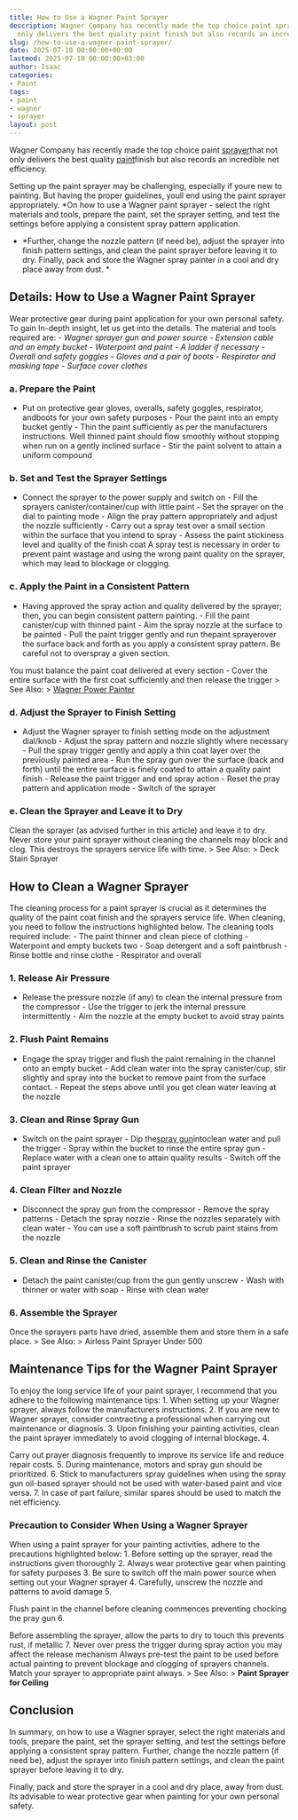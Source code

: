 ```yaml
---
title: How to Use a Wagner Paint Sprayer
description: Wagner Company has recently made the top choice paint sprayer that not
  only delivers the best quality paint finish but also records an incredible net...
slug: /how-to-use-a-wagner-paint-sprayer/
date: 2025-07-10 00:00:00+00:00
lastmod: 2025-07-10 00:00:00+03:00
author: Isaac
categories:
- Paint
tags:
- paint
- wagner
- sprayer
layout: post
---
```

Wagner Company has recently made the top choice paint [sprayer](https://pestpolicy.com/best-paint-sprayer-for-ceiling/)that not only delivers the best quality [paint](https://pestpolicy.com/best-paint-sprayer-for-doors/)finish but also records an incredible net efficiency.

Setting up the paint sprayer may be challenging, especially if youre new to painting. But having the proper guidelines, youll end using the paint sprayer appropriately. *On how to use a Wagner paint sprayer - select the right materials and tools, prepare the paint, set the sprayer setting, and test the settings before applying a consistent spray pattern application.

* *Further, change the nozzle pattern (if need be), adjust the sprayer into finish pattern settings, and clean the paint sprayer before leaving it to dry. Finally, pack and store the Wagner spray painter in a cool and dry place away from dust. *

##  Details: How to Use a Wagner Paint Sprayer

Wear protective gear during paint application for your own personal safety. To gain In-depth insight, let us get into the details. The material and tools required are: - *Wagner sprayer gun and power source* - *Extension cable and an empty bucket* - *Waterpoint and paint* - *A ladder if necessary* - *Overall and safety goggles* - *Gloves and a pair of boots* - *Respirator and masking tape* - *Surface cover clothes*

###  a. Prepare the Paint

- Put on protective gear gloves, overalls, safety goggles, respirator, andboots for your own safety purposes - Pour the paint into an empty bucket gently - Thin the paint sufficiently as per the manufacturers instructions. Well thinned paint should flow smoothly without stopping when run on a gently inclined surface - Stir the paint solvent to attain a uniform compound

###  b. Set and Test the Sprayer Settings

- Connect the sprayer to the power supply and switch on - Fill the sprayers canister/container/cup with little paint - Set the sprayer on the dial to painting mode - Align the pray pattern appropriately and adjust the nozzle sufficiently - Carry out a spray test over a small section within the surface that you intend to spray - Assess the paint stickiness level and quality of the finish coat A spray test is necessary in order to prevent paint wastage and using the wrong paint quality on the sprayer, which may lead to blockage or clogging.

###  c. Apply the Paint in a Consistent Pattern

- Having approved the spray action and quality delivered by the sprayer; then, you can begin consistent pattern painting. - Fill the paint canister/cup with thinned paint - Aim the spray nozzle at the surface to be painted - Pull the paint trigger gently and run thepaint sprayerover the surface back and forth as you apply a consistent spray pattern. Be careful not to overspray a given section.

You must balance the paint coat delivered at every section - Cover the entire surface with the first coat sufficiently and then release the trigger > See Also: > [Wagner Power Painter](https://pestpolicy.com/wagner-power-painter-review/)

###  d. Adjust the Sprayer to Finish Setting

- Adjust the Wagner sprayer to finish setting mode on the adjustment dial/knob - Adjust the spray pattern and nozzle slightly where necessary - Pull the spray trigger gently and apply a thin coat layer over the previously painted area - Run the spray gun over the surface (back and forth) until the entire surface is finely coated to attain a quality paint finish - Release the paint trigger and end spray action - Reset the pray pattern and application mode - Switch of the sprayer

###  e. Clean the Sprayer and Leave it to Dry

Clean the sprayer (as advised further in this article) and leave it to dry. Never store your paint sprayer without cleaning the channels may block and clog. This destroys the sprayers service life with time. > See Also: > Deck Stain Sprayer

##  How to Clean a Wagner Sprayer

The cleaning process for a paint sprayer is crucial as it determines the quality of the paint coat finish and the sprayers service life. When cleaning, you need to follow the instructions highlighted below. The cleaning tools required include: - The paint thinner and clean piece of clothing - Waterpoint and empty buckets two - Soap detergent and a soft paintbrush - Rinse bottle and rinse clothe - Respirator and overall

###  1. Release Air Pressure

- Release the pressure nozzle (if any) to clean the internal pressure from the compressor - Use the trigger to jerk the internal pressure intermittently - Aim the nozzle at the empty bucket to avoid stray paints

###  2. Flush Paint Remains

- Engage the spray trigger and flush the paint remaining in the channel onto an empty bucket - Add clean water into the spray canister/cup, stir slightly and spray into the bucket to remove paint from the surface contact. - Repeat the steps above until you get clean water leaving at the nozzle

###  3. Clean and Rinse Spray Gun

- Switch on the paint sprayer - Dip the[spray gun](https://www.amazon.com/Wagner-0529033-Home-Decor-Sprayer/dp/B01BVEI3X4/ref=sr_1_35?dchild=1&keywords=-+Wagner+sprayer&qid=1611835813&sr=8-35)intoclean water and pull the trigger - Spray within the bucket to rinse the entire spray gun - Replace water with a clean one to attain quality results - Switch off the paint sprayer

###  4. Clean Filter and Nozzle

- Disconnect the spray gun from the compressor - Remove the spray patterns - Detach the spray nozzle - Rinse the nozzles separately with clean water - You can use a soft paintbrush to scrub paint stains from the nozzle

###  5. Clean and Rinse the Canister

- Detach the paint canister/cup from the gun gently unscrew - Wash with thinner or water with soap - Rinse with clean water

###  6. Assemble the Sprayer

Once the sprayers parts have dried, assemble them and store them in a safe place. > See Also: > Airless Paint Sprayer Under 500

##  Maintenance Tips for the Wagner Paint Sprayer

To enjoy the long service life of your paint sprayer, I recommend that you adhere to the following maintenance tips: 1. When setting up your Wagner sprayer, always follow the manufacturers instructions. 2. If you are new to Wagner sprayer, consider contracting a professional when carrying out maintenance or diagnosis. 3. Upon finishing your painting activities, clean the paint sprayer immediately to avoid clogging of internal blockage. 4.

Carry out prayer diagnosis frequently to improve its service life and reduce repair costs. 5. During maintenance, motors and spray gun should be prioritized. 6. Stick to manufacturers spray guidelines when using the spray gun oil-based sprayer should not be used with water-based paint and vice versa. 7. In case of part failure, similar spares should be used to match the net efficiency.

###  Precaution to Consider When Using a Wagner Sprayer

When using a paint sprayer for your painting activities, adhere to the precautions highlighted below: 1. Before setting up the sprayer, read the instructions given thoroughly 2. Always wear protective gear when painting for safety purposes 3. Be sure to switch off the main power source when setting out your Wagner sprayer 4. Carefully, unscrew the nozzle and patterns to avoid damage 5.

Flush paint in the channel before cleaning commences preventing chocking the pray gun 6.

Before assembling the sprayer, allow the parts to dry to touch this prevents rust, if metallic 7. Never over press the trigger during spray action you may affect the release mechanism Always pre-test the paint to be used before actual painting to prevent blockage and clogging of sprayers channels. Match your sprayer to appropriate paint always. > See Also: > **Paint Sprayer for Ceiling**

##  Conclusion

In summary, on how to use a Wagner sprayer, select the right materials and tools, prepare the paint, set the sprayer setting, and test the settings before applying a consistent spray pattern. Further, change the nozzle pattern (if need be), adjust the sprayer into finish pattern settings, and clean the paint sprayer before leaving it to dry.

Finally, pack and store the sprayer in a cool and dry place, away from dust. Its advisable to wear protective gear when painting for your own personal safety.